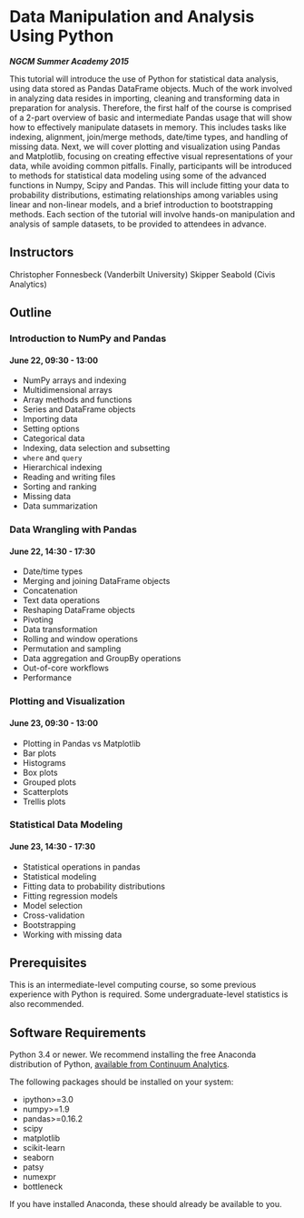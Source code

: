 # Data Manipulation and Analysis Using Python

***NGCM Summer Academy 2015***

This tutorial will introduce the use of Python for statistical data analysis, using data stored as Pandas DataFrame objects. Much of the work involved in analyzing data resides in importing, cleaning and transforming data in preparation for analysis. Therefore, the first half of the course is comprised of a 2-part overview of basic and intermediate Pandas usage that will show how to effectively manipulate datasets in memory. This includes tasks like indexing, alignment, join/merge methods, date/time types, and handling of missing data. Next, we will cover plotting and visualization using Pandas and Matplotlib, focusing on creating effective visual representations of your data, while avoiding common pitfalls. Finally, participants will be introduced to methods for statistical data modeling using some of the advanced functions in Numpy, Scipy and Pandas. This will include fitting your data to probability distributions, estimating relationships among variables using linear and non-linear models, and a brief introduction to bootstrapping methods. Each section of the tutorial will involve hands-on manipulation and analysis of sample datasets, to be provided to attendees in advance.

## Instructors

Christopher Fonnesbeck (Vanderbilt University)
Skipper Seabold (Civis Analytics)

## Outline

### Introduction to NumPy and Pandas

#### June 22, 09:30 - 13:00

* NumPy arrays and indexing
* Multidimensional arrays
* Array methods and functions
* Series and DataFrame objects
* Importing data
* Setting options
* Categorical data
* Indexing, data selection and subsetting
* `where` and `query`
* Hierarchical indexing
* Reading and writing files
* Sorting and ranking
* Missing data
* Data summarization

### Data Wrangling with Pandas

#### June 22, 14:30 - 17:30

* Date/time types
* Merging and joining DataFrame objects
* Concatenation
* Text data operations
* Reshaping DataFrame objects
* Pivoting
* Data transformation
* Rolling and window operations
* Permutation and sampling
* Data aggregation and GroupBy operations
* Out-of-core workflows
* Performance

### Plotting and Visualization

#### June 23, 09:30 - 13:00

* Plotting in Pandas vs Matplotlib
* Bar plots
* Histograms
* Box plots
* Grouped plots
* Scatterplots
* Trellis plots

### Statistical Data Modeling

#### June 23, 14:30 - 17:30

* Statistical operations in pandas
* Statistical modeling
* Fitting data to probability distributions
* Fitting regression models
* Model selection
* Cross-validation
* Bootstrapping
* Working with missing data

## Prerequisites

This is an intermediate-level computing course, so some previous experience with Python is required. Some undergraduate-level statistics is also recommended.

## Software Requirements

Python 3.4 or newer. We recommend installing the free Anaconda distribution of Python, [available from Continuum Analytics](https://store.continuum.io/cshop/anaconda/).

The following packages should be installed on your system:

* ipython>=3.0
* numpy>=1.9
* pandas>=0.16.2
* scipy
* matplotlib
* scikit-learn
* seaborn
* patsy
* numexpr
* bottleneck

If you have installed Anaconda, these should already be available to you.
